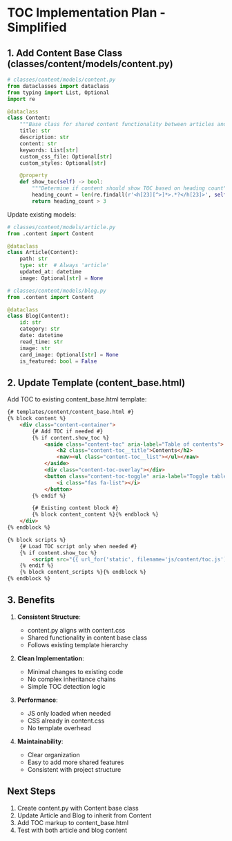 # TOC Implementation Plan - Simplified

## 1. Add Content Base Class (classes/content/models/content.py)

```python
# classes/content/models/content.py
from dataclasses import dataclass
from typing import List, Optional
import re

@dataclass
class Content:
    """Base class for shared content functionality between articles and blogs"""
    title: str
    description: str
    content: str
    keywords: List[str]
    custom_css_file: Optional[str]
    custom_styles: Optional[str]

    @property
    def show_toc(self) -> bool:
        """Determine if content should show TOC based on heading count"""
        heading_count = len(re.findall(r'<h[23][^>]*>.*?</h[23]>', self.content))
        return heading_count > 3
```

Update existing models:

```python
# classes/content/models/article.py
from .content import Content

@dataclass
class Article(Content):
    path: str
    type: str  # Always 'article'
    updated_at: datetime
    image: Optional[str] = None

# classes/content/models/blog.py
from .content import Content

@dataclass
class Blog(Content):
    id: str
    category: str
    date: datetime
    read_time: str
    image: str
    card_image: Optional[str] = None
    is_featured: bool = False
```

## 2. Update Template (content_base.html)

Add TOC to existing content_base.html template:

```html
{# templates/content/content_base.html #}
{% block content %}
    <div class="content-container">
        {# Add TOC if needed #}
        {% if content.show_toc %}
            <aside class="content-toc" aria-label="Table of contents">
                <h2 class="content-toc__title">Contents</h2>
                <nav><ul class="content-toc__list"></ul></nav>
            </aside>
            <div class="content-toc-overlay"></div>
            <button class="content-toc-toggle" aria-label="Toggle table of contents">
                <i class="fas fa-list"></i>
            </button>
        {% endif %}

        {# Existing content block #}
        {% block content_content %}{% endblock %}
    </div>
{% endblock %}

{% block scripts %}
    {# Load TOC script only when needed #}
    {% if content.show_toc %}
        <script src="{{ url_for('static', filename='js/content/toc.js') }}" defer></script>
    {% endif %}
    {% block content_scripts %}{% endblock %}
{% endblock %}
```

## 3. Benefits

1. **Consistent Structure**:
   - content.py aligns with content.css
   - Shared functionality in content base class
   - Follows existing template hierarchy

2. **Clean Implementation**:
   - Minimal changes to existing code
   - No complex inheritance chains
   - Simple TOC detection logic

3. **Performance**:
   - JS only loaded when needed
   - CSS already in content.css
   - No template overhead

4. **Maintainability**:
   - Clear organization
   - Easy to add more shared features
   - Consistent with project structure

## Next Steps

1. Create content.py with Content base class
2. Update Article and Blog to inherit from Content
3. Add TOC markup to content_base.html
4. Test with both article and blog content